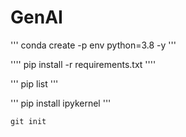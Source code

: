 # GenAI

'''
conda create -p env python=3.8 -y
'''

''''
pip install -r requirements.txt
''''

'''
pip list
'''

'''
pip install ipykernel
'''

```
git init
```
